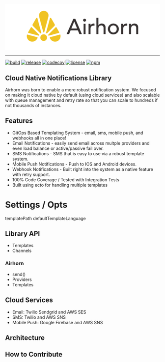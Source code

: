 ![Airhorn Logo](docs/images/logo-horizontal.png "Airhorn Logo")

-----

[![build](https://github.com/jaredwray/airhorn/actions/workflows/build.yaml/badge.svg)](https://github.com/jaredwray/airhorn/actions/workflows/build.yaml)
[![release](https://github.com/jaredwray/airhorn/actions/workflows/release.yaml/badge.svg)](https://github.com/jaredwray/airhorn/actions/workflows/release.yaml)
[![codecov](https://codecov.io/gh/jaredwray/airhorn/branch/main/graph/badge.svg?token=4OJEEB67Q5)](https://codecov.io/gh/jaredwray/airhorn)
[![license](https://img.shields.io/github/license/jaredwray/airhorn)](https://github.com/jaredwray/airhorn/blob/master/LICENSE)
[![npm](https://img.shields.io/npm/dm/airhorn)](https://npmjs.com/package/airhorn)

## Cloud Native Notifications Library

Airhorn was born to enable a more robust notification system. We focused on making it cloud native by default (using cloud services) and also scalable with queue management and retry rate so that you can scale to hundreds if not thousands of instances. 

## Features

* GitOps Based Templating System - email, sms, mobile push, and webhooks all in one place!
* Email Notifications - easily send email across multple providers and even load balance or active/passive fail over. 
* SMS Notifications - SMS that is easy to use via a robust template system. 
* Mobile Push Notifications - Push to IOS and Android devices.
* Webhook Notifications - Built right into the system as a native feature with retry support.
* 100% Code Coverage / Tested with Integration Tests
* Built using ecto for handling multiple templates

# Settings / Opts

templatePath
defaultTemplateLanguage

## Library API

- Templates
- Channels

### Airhorn

* send()
* Providers
* Templates

## Cloud Services
* Email: Twilio Sendgrid and AWS SES
* SMS: Twilio and AWS SNS
* Mobile Push: Google Firebase and AWS SNS

## Architecture

## How to Contribute
